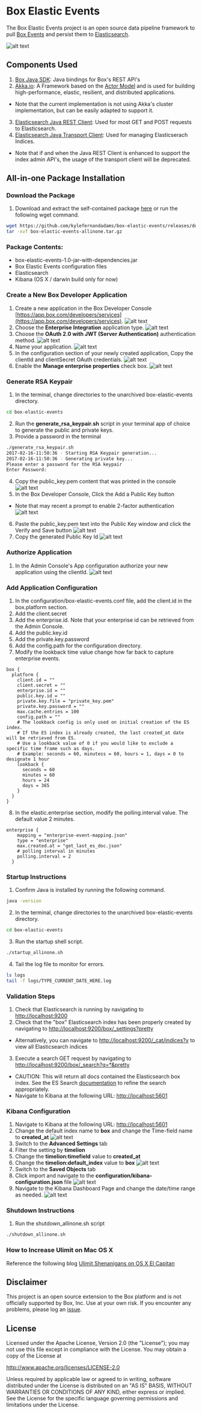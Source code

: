 Box Elastic Events
==================

The Box Elastic Events project is an open source data pipeline framework to pull [Box Events](https://docs.box.com/reference#events) and persist them to [Elasticsearch](https://www.elastic.co/products/elasticsearch).

![alt text](https://github.com/kylefernandadams/box-elastic-events/raw/master/images/00_Enterprise_Events_Overview_Dashboard.png "Kibana Dashboard")


Components Used
---------------
1. [Box Java SDK](https://github.com/box/box-java-sdk): Java bindings for Box's REST API's
2. [Akka.io](http://akka.io/): A Framework based on the [Actor Model](https://en.wikipedia.org/wiki/Actor_model) and is used for building high-performance, elastic, resilient, and distributed applications.
  * Note that the current implementation is not using Akka's cluster implementation, but can be easily adapted to support it.
3. [Elasticsearch Java REST Client](https://www.elastic.co/guide/en/elasticsearch/client/java-rest/current/index.html): Used for most GET and POST requests to Elasticsearch.
4. [Elasticsearch Java Transport Client](https://www.elastic.co/guide/en/elasticsearch/client/java-api/current/index.html): Used for managing Elasticserach Indices.
  * Note that if and when the Java REST Client is enhanced to support the index admin API's, the usage of the transport client will be deprecated.

All-in-one Package Installation
-----------------------------------
### Download the Package
1. Download and extract the self-contained package [here](https://github.com/kylefernandadams/box-elastic-events/releases/download/v1.0/box-elastic-events-allinone.tar.gz) or run the following wget command.
```bash
wget https://github.com/kylefernandadams/box-elastic-events/releases/download/v1.0/box-elastic-events-allinone.tar.gz
tar -xvf box-elastic-events-allinone.tar.gz
```

### Package Contents:
* box-elastic-events-1.0-jar-with-dependencies.jar
* Box Elastic Events configuration files
* Elasticsearch
* Kibana (OS X / darwin build only for now)

### Create a New Box Developer Application
1. Create a new application in the Box Developer Console [https://app.box.com/developers/services](https://app.box.com/developers/services).
![alt text](https://github.com/kylefernandadams/box-elastic-events/raw/master/images/01_Create_Application.png "Create Box App")
2. Choose the **Enterprise Integration** application type.
![alt text](https://github.com/kylefernandadams/box-elastic-events/blob/master/images/02_Choose_Integration.png "Choose Enterprise Integration")
3. Choose the **OAuth 2.0 with JWT (Server Authentication)** authentication method.
![alt text](https://github.com/kylefernandadams/box-elastic-events/raw/master/images/03_Authentication_Method.png "Choose JWT Auth")
4. Name your application.
![alt text](https://github.com/kylefernandadams/box-elastic-events/raw/master/images/04_Name_App.png "Name Your App")
5. In the configuration section of your newly created application, Copy the clientId and clientSecret OAuth credentials.
![alt text](https://github.com/kylefernandadams/box-elastic-events/raw/master/images/05_Copy_OAuth_Credentials.png "Copy OAuth Credentials")
6. Enable the **Manage enterprise properties** check box.
![alt text](https://github.com/kylefernandadams/box-elastic-events/blob/master/images/06_Enable_Manage_Enterprise_Properties.png "Enable Manage Enterprise Properties")

### Generate RSA Keypair
1. In the terminal, change directories to the unarchived box-elastic-events directory.
```bash
cd box-elastic-events
```
2. Run the **generate_rsa_keypair.sh** script in your terminal app of choice to generate the public and private keys.
3. Provide a password in the terminal
```bash
./generate_rsa_keypair.sh
2017-02-16-11:50:36 - Starting RSA Keypair generation...
2017-02-16-11:50:36 - Generating private key...
Please enter a password for the RSA keypair
Enter Password:
```
4. Copy the public_key.pem content that was printed in the console
![alt text](https://github.com/kylefernandadams/box-elastic-events/raw/master/images/07_Copy_Public_Key.png "Copy Public Key")
5. In the Box Developer Console, Click the Add a Public Key button
  * Note that may recent a prompt to enable 2-factor authentication
![alt text](https://github.com/kylefernandadams/box-elastic-events/raw/master/images/08_Add_Public_Key.png "Add Public Key")
6. Paste the public_key.pem text into the Public Key window and click the Verify and Save button
![alt text](https://github.com/kylefernandadams/box-elastic-events/raw/master/images/09_Paste_Public_Key.png "Past Public Key")
7. Copy the generated Public Key Id
![alt text](https://github.com/kylefernandadams/box-elastic-events/raw/master/images/10_Copy_Public_Key_Id.png "Copy Public Key Id")

### Authorize Application
1. In the Admin Console's App configuration authorize your new application using the clientId.
![alt text](https://github.com/kylefernandadams/box-elastic-events/raw/master/images/15_Authorize_App.png "Authorize App")

### Add Application Configuration
1. In the configuration/box-elastic-events.conf file, add the client.id in the box.platform section.
2. Add the client.secret
3. Add the enterprise.id. Note that your enterprise id can be retrieved from the Admin Console.
4. Add the public.key.id
5. Add the private.key.password
6. Add the config.path for the configuration directory.
7. Modify the lookback time value change how far back to capture enterprise events.
```hocon
box {
  platform {
    client.id = ""
    client.secret = ""
    enterprise.id = ""
    public.key.id = ""
    private.key.file = "private_key.pem"
    private.key.password = ""
    max.cache.entries = 100
    config.path = ""
    # The lookback config is only used on initial creation of the ES index.
    # If the ES index is already created, the last created_at date will be retrieved from ES.
    # Use a lookback value of 0 if you would like to exclude a specific time frame such as days.
    # Example: seconds = 60, minutess = 60, hours = 1, days = 0 to designate 1 hour
    lookback {
      seconds = 60
      minutes = 60
      hours = 24
      days = 365
    }
  }
}
```
8. In the elastic.enterprise section, modify the polling.interval value. The default value 2 minutes.
```hocon
enterprise {
    mapping = "enterprise-event-mapping.json"
    type = "enterprise"
    max.created.at = "get_last_es_doc.json"
    # polling interval in minutes
    polling.interval = 2
  }
```

### Startup Instructions
1. Confirm Java is installed by running the following command.
```bash
java -version
```
2. In the terminal, change directories to the unarchived box-elastic-events directory.
```bash
cd box-elastic-events
```
3. Run the startup shell script.
```bash
./startup_allinone.sh
```
4. Tail the log file to monitor for errors.
```bash
ls logs
tail -f logs/TYPE_CURRENT_DATE_HERE.log
```

### Validation Steps
1. Check that Elasticsearch is running by navigating to [http://localhost:9200](http://localhost:9200)
2. Check that the "box" Elasticsearch index has been properly created by navigating to [http://localhost:9200/box/_settings?pretty](http://localhost:9200/box/_settings?pretty)
* Alternatively, you can navigate to [http://localhost:9200/_cat/indices?v](http://localhost:9200/_cat/indices?v) to view all Elasticsearch indices
3. Execute a search GET request by navigating to [http://localhost:9200/box/_search?q=*&pretty](http://localhost:9200/box/_search?q=*&pretty)
* CAUTION: This will return all docs contained the Elasticsearch box index. See the ES Search [documentation](https://www.elastic.co/guide/en/elasticsearch/reference/current/search-search.html) to refine the search appropriately.
* Navigate to Kibana at the following URL: [http://localhost:5601](http://localhost:5601)

### Kibana Configuration
1. Navigate to Kibana at the following URL: [http://localhost:5601](http://localhost:5601)
2. Change the default index name to **box** and change the Time-field name to **created_at**
![alt text](https://github.com/kylefernandadams/box-elastic-events/raw/master/images/11_Set_Kibana_Index.png "Set index name")
3. Switch to the **Advanced Settings** tab
4. Filter the setting by **timelion**
5. Change the **timelion:timefield** value to **created_at**
6. Change the **timelion:default_index** value to **box**
![alt text](https://github.com/kylefernandadams/box-elastic-events/raw/master/images/12_Timelion_Configuration.png "Timelion config")
7. Switch to the **Saved Objects** tab
8. Click import and navigate to the **configuration/kibana-configuration.json** file
![alt text](https://github.com/kylefernandadams/box-elastic-events/raw/master/images/13_Import_Dashboard_Config.png "Import Kibana Config")
9. Navigate to the Kibana Dashboard Page and change the date/time range as needed.
![alt text](https://github.com/kylefernandadams/box-elastic-events/raw/master/images/14_Change_Time_Range.png "Set Date/Time Range")


### Shutdown Instructions
1. Run the shutdown_allinone.sh script
```bash
./shutdown_allinone.sh
```

### How to Increase Ulimit on Mac OS X
Reference the following blog
[Ulimit Shenanigans on OS X El Capitan](https://blog.dekstroza.io/ulimit-shenanigans-on-osx-el-capitan/)


Disclaimer
----------
This project is an open source extension to the Box platform and is not officially supported by Box, Inc. Use at your own risk. If you encounter any problems, please log an [issue](https://github.com/kylefernandadams/box-elastic-events/issues).


License
-------
Licensed under the Apache License, Version 2.0 (the "License"); you may not use this file except in compliance with the License. You may obtain a copy of the License at

http://www.apache.org/licenses/LICENSE-2.0

Unless required by applicable law or agreed to in writing, software distributed under the License is distributed on an "AS IS" BASIS, WITHOUT WARRANTIES OR CONDITIONS OF ANY KIND, either express or implied. See the License for the specific language governing permissions and limitations under the License.